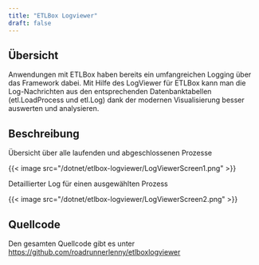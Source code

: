 ```yaml
---
title: "ETLBox Logviewer"
draft: false
---
```


## Übersicht
Anwendungen mit ETLBox haben bereits ein umfangreichen Logging über das Framework dabei. Mit Hilfe des LogViewer für ETLBox kann man die Log-Nachrichten aus den entsprechenden Datenbanktabellen (etl.LoadProcess und etl.Log) dank der modernen Visualisierung besser auswerten und analysieren. 

## Beschreibung

Übersicht über alle laufenden und abgeschlossenen Prozesse

{{< image src="/dotnet/etlbox-logviewer/LogViewerScreen1.png" >}}

Detaillierter Log für einen ausgewählten Prozess

{{< image src="/dotnet/etlbox-logviewer/LogViewerScreen2.png" >}}

## Quellcode

Den gesamten Quellcode gibt es unter https://github.com/roadrunnerlenny/etlboxlogviewer